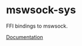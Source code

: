# mswsock-sys #
FFI bindings to mswsock.

[Documentation](https://retep998.github.io/doc/mswsock-sys/)

